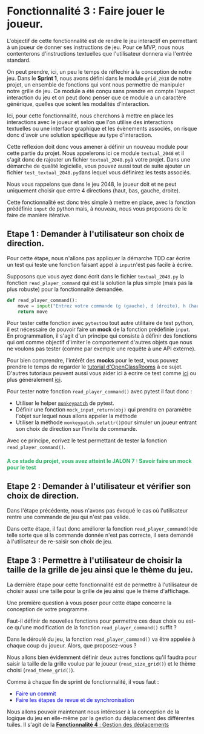 # Fonctionnalité 3 : Faire jouer le joueur.


L'objectif de cette fonctionnalité est de rendre le jeu interactif en permettant à un joueur de donner ses instructions de jeu. Pour ce MVP, nous nous contenterons d'instructions textuelles que l'utilisateur donnera via l'entrée standard.

On peut prendre, ici, un peu le temps de réflechir à la conception de notre jeu. Dans le **Sprint 1**, nous avons défini dans le module `grid_2018` de notre projet, un ensemble de fonctions qui vont nous permettre de manipuler notre grille de jeu. Ce module a été conçu sans prendre en compte l'aspect interaction du jeu et on peut donc penser que ce module a un caractère générique, quelles que soient les modalités d'interaction.

Ici, pour cette fonctionnalité, nous cherchons à mettre en place les interactions avec le joueur et selon que l'on utilise des interactions textuelles ou une interface graphique et les évènements associés, on risque donc d'avoir une solution spécifique au type d'interaction. 

Cette reflexion doit donc vous amener à définir un nouveau module pour cette partie du projet. Nous appelerons ici ce module `textual_2048` et il s'agit donc de rajouter un fichier `textual_2048.py`à votre projet. Dans une démarche de qualité logicielle, vous pouvez aussi tout de suite ajouter un fichier `test_textual_2048.py`dans lequel vous définirez les tests associés.

Nous vous rappelons que dans le jeu 2048, le joueur doit et ne peut uniquement choisir que entre 4 directions (haut, bas, gauche, droite). 

Cette fonctionnalité est donc très simple à mettre en place, avec la fonction prédéfinie `input` de python mais, à nouveau, nous vous proposons de le faire de manière itérative.




## Etape 1 : Demander à l'utilisateur son choix de direction.

Pour cette étape, nous n'allons pas appliquer la démarche TDD car écrire un test qui teste une fonction faisant appel à `input`n'est pas facile à écrire.

Supposons que vous ayez donc écrit dans le fichier `textual_2048.py` la fonction `read_player_command` qui est la solution la plus simple (mais pas la plus robuste) pour la fonctionnalité demandée.

```PYTHON
def read_player_command():
    move = input("Entrez votre commande (g (gauche), d (droite), h (haut), b (bas)):")
    return move
```

Pour tester cette fonction avec `pytest`ou tout autre utilitaire de test python, il est nécessaire de pouvoir faire un **mock** de la fonction prédéfinie `input`. En programmation, il s'agit d'un principe qui consiste à définir des fonctions qui ont comme objectif d'imiter le comportement d'autres objets que nous ne voulons pas tester (comme par exemple une requête à une API externe).

Pour bien comprendre, l'intérêt des **mocks** pour le test, vous pouvez prendre le temps de regarder le [tutorial d'OpenClassRooms](https://openclassrooms.com/fr/courses/4425126-testez-votre-projet-avec-python/4435224-utilisez-des-mocks) à ce sujet. D'autres tutoriaux peuvent aussi vous aider ici à ecrire ce test comme [ici](https://codefellows.github.io/sea-python-401d7/lectures/mock.html) ou plus généralement [ici](https://changhsinlee.com/pytest-mock/).

Pour tester notre fonction `read_player_command()` avec pytest il faut donc :

+ Utiliser le helper [`monkeypatch`](https://docs.pytest.org/en/latest/monkeypatch.html) de pytest.
+ Définir une fonction  `mock_input_return(obj)`  qui prendra en paramètre l'objet sur lequel nous allons appeler la méthode
+ Utiliser la méthode `monkeypatch.setattr()`pour simuler un joueur entrant son choix de direction sur l'invite de commande.

Avec ce principe, ecrivez le test permettant de tester la fonction `read_player_command()`.

#### <span style="color: #26B260">A ce stade du projet, vous avez atteint le JALON 7 : Savoir faire un mock pour le test </span> 

## Etape 2 : Demander à l'utilisateur et vérifier son choix de direction.

Dans l'étape précédente, nous n'avons pas évoqué le cas où l'utilisateur rentre une commande de jeu qui n'est pas valide. 

Dans cette étape, il faut donc améliorer la fonction `read_player_command()`de telle sorte que si la commande donnée n'est pas correcte, il sera demandé à l'utilisateur de re-saisir son choix de jeu.


## Etape 3 : Permettre à l'utilisateur de choisir la taille de la grille de jeu ainsi que le thème du jeu.

La dernière étape pour cette fonctionnalité est de permettre à l'utilisateur de choisir aussi une taille pour la grille de jeu ainsi que le thème d'affichage.

Une première question à vous poser pour cette étape concerne la conception de votre programme.

Faut-il définir de nouvelles fonctions pour permettre ces deux choix ou est-ce qu'une modification de la fonction `read_player_command()` suffit ?


Dans le déroulé du jeu, la fonction `read_player_command()` va être appelée à chaque coup du joueur. Alors, que proposez-vous ?

Nous allons bien évidemment définir deux autres fonctions qu'il faudra  pour saisir la taille de la grille voulue par le joueur (`read_size_grid()`) et le thème choisi (`read_theme_grid()`).


Comme à chaque fin de sprint de fonctionnalité, il vous faut :

+ <span style='color:blue'>Faire un commit</span> 
+ <span style='color:blue'>Faire les étapes de revue et de synchronisation </span> 



 Nous allons pouvoir maintenant nous intéresser à la conception de la logique du jeu en elle-même par la gestion du déplacement des différentes tuiles.
Il s'agit de la [**Fonctionnalité 4** : Gestion des déplacements](./2048_S3_regles.md)






